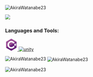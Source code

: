 <p align="left"> <img src="https://komarev.com/ghpvc/?username=SakamotoSyo&label=Profile%20views&color=0e75b6&style=flat" alt="AkiraWatanabe23" /> </p>

<p align="left"> <a href="https://github.com/ryo-ma/github-profile-trophy"><img src="https://github-profile-trophy.vercel.app/?username=AkiraWatanabe23&count_private=true&theme=dark_lover" /></a> </p>
<p align="left">
</p>

<h3 align="left">Languages and Tools:</h3>
<p align="left"> <a href="https://www.w3schools.com/cs/" target="_blank" rel="noreferrer"> <img src="https://raw.githubusercontent.com/devicons/devicon/master/icons/csharp/csharp-original.svg" alt="csharp" width="40" height="40"/> </a> <a href="https://unity.com/" target="_blank" rel="noreferrer"> <img src="https://www.vectorlogo.zone/logos/unity3d/unity3d-icon.svg" alt="unity" width="40" height="40"/> </a> </p>

<p><img align="left" src="https://github-readme-stats.vercel.app/api/top-langs?username=AkiraWatanabe23&count_private=true&show_icons=true&locale=en&layout=compact" alt="AkiraWatanabe23" /></p>

<p>&nbsp;<img align="center" src="https://github-readme-stats.vercel.app/api?username=AkiraWatanabe23&count_private=true&show_icons=true&locale=en" alt="AkiraWatanabe23" /></p>
<p><img align="center" src="https://github-readme-streak-stats.herokuapp.com/?user=AkiraWatanabe23&" alt="AkiraWatanabe23" /></p>

